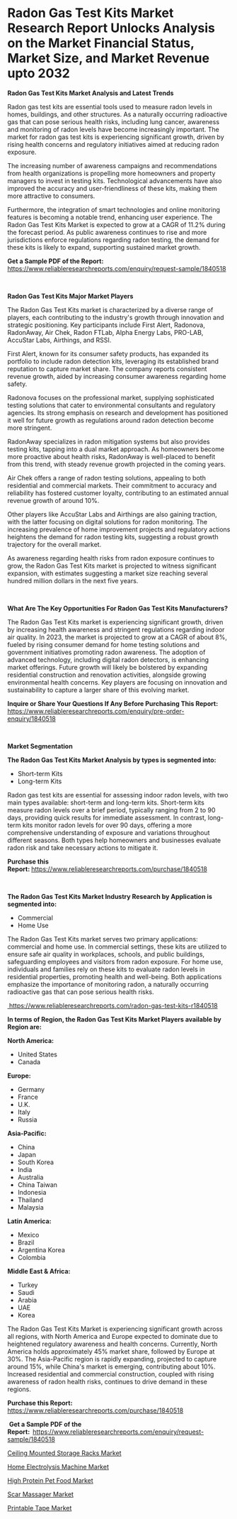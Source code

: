 <p><h1>Radon Gas Test Kits Market Research Report Unlocks Analysis on the Market Financial Status, Market Size, and Market Revenue upto 2032</h1></p><p><strong>Radon Gas Test Kits Market Analysis and Latest Trends</strong></p>
<p><p>Radon gas test kits are essential tools used to measure radon levels in homes, buildings, and other structures. As a naturally occurring radioactive gas that can pose serious health risks, including lung cancer, awareness and monitoring of radon levels have become increasingly important. The market for radon gas test kits is experiencing significant growth, driven by rising health concerns and regulatory initiatives aimed at reducing radon exposure. </p><p>The increasing number of awareness campaigns and recommendations from health organizations is propelling more homeowners and property managers to invest in testing kits. Technological advancements have also improved the accuracy and user-friendliness of these kits, making them more attractive to consumers. </p><p>Furthermore, the integration of smart technologies and online monitoring features is becoming a notable trend, enhancing user experience. The Radon Gas Test Kits Market is expected to grow at a CAGR of 11.2% during the forecast period. As public awareness continues to rise and more jurisdictions enforce regulations regarding radon testing, the demand for these kits is likely to expand, supporting sustained market growth.</p></p>
<p><strong>Get a Sample PDF of the Report:&nbsp;</strong> <a href="https://www.reliableresearchreports.com/enquiry/request-sample/1840518?utm_campaign=10&utm_medium=2&utm_source=Github&utm_content=ia&utm_term=05042025&utm_id=radon-gas-test-kits">https://www.reliableresearchreports.com/enquiry/request-sample/1840518</a></p>
<p>&nbsp;</p>
<p><strong>Radon Gas Test Kits Major Market Players</strong></p>
<p><p>The Radon Gas Test Kits market is characterized by a diverse range of players, each contributing to the industry's growth through innovation and strategic positioning. Key participants include First Alert, Radonova, RadonAway, Air Chek, Radon FTLab, Alpha Energy Labs, PRO-LAB, AccuStar Labs, Airthings, and RSSI.</p><p>First Alert, known for its consumer safety products, has expanded its portfolio to include radon detection kits, leveraging its established brand reputation to capture market share. The company reports consistent revenue growth, aided by increasing consumer awareness regarding home safety.</p><p>Radonova focuses on the professional market, supplying sophisticated testing solutions that cater to environmental consultants and regulatory agencies. Its strong emphasis on research and development has positioned it well for future growth as regulations around radon detection become more stringent.</p><p>RadonAway specializes in radon mitigation systems but also provides testing kits, tapping into a dual market approach. As homeowners become more proactive about health risks, RadonAway is well-placed to benefit from this trend, with steady revenue growth projected in the coming years.</p><p>Air Chek offers a range of radon testing solutions, appealing to both residential and commercial markets. Their commitment to accuracy and reliability has fostered customer loyalty, contributing to an estimated annual revenue growth of around 10%.</p><p>Other players like AccuStar Labs and Airthings are also gaining traction, with the latter focusing on digital solutions for radon monitoring. The increasing prevalence of home improvement projects and regulatory actions heightens the demand for radon testing kits, suggesting a robust growth trajectory for the overall market.</p><p>As awareness regarding health risks from radon exposure continues to grow, the Radon Gas Test Kits market is projected to witness significant expansion, with estimates suggesting a market size reaching several hundred million dollars in the next five years.</p></p>
<p>&nbsp;</p>
<p><strong>What Are The Key Opportunities For Radon Gas Test Kits Manufacturers?</strong></p>
<p><p>The Radon Gas Test Kits market is experiencing significant growth, driven by increasing health awareness and stringent regulations regarding indoor air quality. In 2023, the market is projected to grow at a CAGR of about 8%, fueled by rising consumer demand for home testing solutions and government initiatives promoting radon awareness. The adoption of advanced technology, including digital radon detectors, is enhancing market offerings. Future growth will likely be bolstered by expanding residential construction and renovation activities, alongside growing environmental health concerns. Key players are focusing on innovation and sustainability to capture a larger share of this evolving market.</p></p>
<p><strong>Inquire or Share Your Questions If Any Before Purchasing This Report:</strong> <a href="https://www.reliableresearchreports.com/enquiry/pre-order-enquiry/1840518?utm_campaign=10&utm_medium=2&utm_source=Github&utm_content=ia&utm_term=05042025&utm_id=radon-gas-test-kits">https://www.reliableresearchreports.com/enquiry/pre-order-enquiry/1840518</a></p>
<p>&nbsp;</p>
<p><strong>Market Segmentation</strong></p>
<p><strong>The Radon Gas Test Kits Market Analysis by types is segmented into:</strong></p>
<p><ul><li>Short-term Kits</li><li>Long-term Kits</li></ul></p>
<p><p>Radon gas test kits are essential for assessing indoor radon levels, with two main types available: short-term and long-term kits. Short-term kits measure radon levels over a brief period, typically ranging from 2 to 90 days, providing quick results for immediate assessment. In contrast, long-term kits monitor radon levels for over 90 days, offering a more comprehensive understanding of exposure and variations throughout different seasons. Both types help homeowners and businesses evaluate radon risk and take necessary actions to mitigate it.</p></p>
<p><strong>Purchase this Report:&nbsp;</strong><a href="https://www.reliableresearchreports.com/purchase/1840518?utm_campaign=10&utm_medium=2&utm_source=Github&utm_content=ia&utm_term=05042025&utm_id=radon-gas-test-kits">https://www.reliableresearchreports.com/purchase/1840518</a></p>
<p>&nbsp;</p>
<p><strong>The Radon Gas Test Kits Market Industry Research by Application is segmented into:</strong></p>
<p><ul><li>Commercial</li><li>Home Use</li></ul></p>
<p><p>The Radon Gas Test Kits market serves two primary applications: commercial and home use. In commercial settings, these kits are utilized to ensure safe air quality in workplaces, schools, and public buildings, safeguarding employees and visitors from radon exposure. For home use, individuals and families rely on these kits to evaluate radon levels in residential properties, promoting health and well-being. Both applications emphasize the importance of monitoring radon, a naturally occurring radioactive gas that can pose serious health risks.</p></p>
<p><a href="https://www.reliableresearchreports.com/radon-gas-test-kits-r1840518?utm_campaign=10&utm_medium=2&utm_source=Github&utm_content=ia&utm_term=05042025&utm_id=radon-gas-test-kits">&nbsp;https://www.reliableresearchreports.com/radon-gas-test-kits-r1840518</a></p>
<p><strong>In terms of Region, the Radon Gas Test Kits Market Players available by Region are:</strong></p>
<p>
    <p> <strong> North America: </strong>
        <ul>
            <li>United States</li>
            <li>Canada</li>
        </ul>
        </p> 
    <p> <strong> Europe: </strong>
        <ul>
            <li>Germany</li>
            <li>France</li>
            <li>U.K.</li>
            <li>Italy</li>
            <li>Russia</li>
        </ul>
        </p> 
    <p> <strong> Asia-Pacific: </strong>
        <ul>
            <li>China</li>
            <li>Japan</li>
            <li>South Korea</li>
            <li>India</li>
            <li>Australia</li>
            <li>China Taiwan</li>
            <li>Indonesia</li>
            <li>Thailand</li>
            <li>Malaysia</li>
        </ul>
        </p> 
    <p> <strong> Latin America: </strong>
        <ul>
            <li>Mexico</li>
            <li>Brazil</li>
            <li>Argentina Korea</li>
            <li>Colombia</li>
        </ul>
        </p> 
    <p> <strong> Middle East & Africa: </strong>
        <ul>
            <li>Turkey</li>
            <li>Saudi</li>
            <li>Arabia</li>
            <li>UAE</li>
            <li>Korea</li>
        </ul>
    </p>
    </p>
<p><p>The Radon Gas Test Kits Market is experiencing significant growth across all regions, with North America and Europe expected to dominate due to heightened regulatory awareness and health concerns. Currently, North America holds approximately 45% market share, followed by Europe at 30%. The Asia-Pacific region is rapidly expanding, projected to capture around 15%, while China's market is emerging, contributing about 10%. Increased residential and commercial construction, coupled with rising awareness of radon health risks, continues to drive demand in these regions.</p></p>
<p><strong>Purchase this Report: </strong><a href="https://www.reliableresearchreports.com/purchase/1840518?utm_campaign=10&utm_medium=2&utm_source=Github&utm_content=ia&utm_term=05042025&utm_id=radon-gas-test-kits">https://www.reliableresearchreports.com/purchase/1840518</a></p>
<p>&nbsp;<strong>Get a Sample PDF of the Report:&nbsp;&nbsp;</strong><a href="https://www.reliableresearchreports.com/enquiry/request-sample/1840518?utm_campaign=10&utm_medium=2&utm_source=Github&utm_content=ia&utm_term=05042025&utm_id=radon-gas-test-kits">https://www.reliableresearchreports.com/enquiry/request-sample/1840518</a></p>
<p><strong></strong></p>
<p><p><a href="https://github.com/nagateyisu29/Market-Research-Report-List-1/blob/main/ceiling-mounted-storage-racks-market.md?utm_campaign=10&utm_medium=2&utm_source=Github&utm_content=ia&utm_term=05042025&utm_id=radon-gas-test-kits">Ceiling Mounted Storage Racks Market</a></p><p><a href="https://github.com/debowflaggqw/Market-Research-Report-List-1/blob/main/home-electrolysis-machine-market.md?utm_campaign=10&utm_medium=2&utm_source=Github&utm_content=ia&utm_term=05042025&utm_id=radon-gas-test-kits">Home Electrolysis Machine Market</a></p><p><a href="https://github.com/guzasbahsas/Market-Research-Report-List-1/blob/main/high-protein-pet-food-market.md?utm_campaign=10&utm_medium=2&utm_source=Github&utm_content=ia&utm_term=05042025&utm_id=radon-gas-test-kits">High Protein Pet Food Market</a></p><p><a href="https://github.com/eymermanda0p/Market-Research-Report-List-1/blob/main/scar-massager-market.md?utm_campaign=10&utm_medium=2&utm_source=Github&utm_content=ia&utm_term=05042025&utm_id=radon-gas-test-kits">Scar Massager Market</a></p><p><a href="https://github.com/weisonmanych/Market-Research-Report-List-1/blob/main/printable-tape-market.md?utm_campaign=10&utm_medium=2&utm_source=Github&utm_content=ia&utm_term=05042025&utm_id=radon-gas-test-kits">Printable Tape Market</a></p></p>